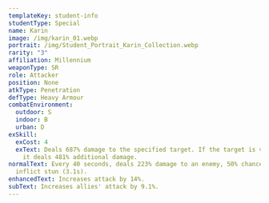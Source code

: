 ```yaml
---
templateKey: student-info
studentType: Special
name: Karin
image: /img/karin_01.webp
portrait: /img/Student_Portrait_Karin_Collection.webp
rarity: "3"
affiliation: Millennium
weaponType: SR
role: Attacker
position: None
atkType: Penetration
defType: Heavy Armour
combatEnvironment:
  outdoor: S
  indoor: B
  urban: D
exSkill:
  exCost: 4
  exText: Deals 687% damage to the specified target. If the target is very large,
    it deals 481% additional damage.
normalText: Every 40 seconds, deals 223% damage to an enemy, 50% chance to
  inflict stun (3.1s).
enhancedText: Increases attack by 14%.
subText: Increases allies' attack by 9.1%.
---
```

